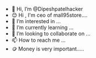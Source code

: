 - 👋 Hi, I’m @Dipeshpatelhacker
- 😊 Hi , I'm ceo of mall95store....
- 👀 I’m interested in ...
- 🌱 I’m currently learning ...
- 💞️ I’m looking to collaborate on ...
- 📫 How to reach me ...
- 🪙  Money is very important.....
<!---
Dipeshpatelhacker/Dipeshpatelhacker is a ✨ special ✨ repository because its `README.md` (this file) appears on your GitHub profile.
You can click the Preview link to take a look at your changes.
--->
